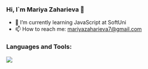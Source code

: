 ### Hi, I`m Mariya Zaharieva 👋

- 🌱 I’m currently learning JavaScript at SoftUni
- 📫 How to reach me: mariyazaharieva7@gmail.com



### Languages and Tools:

  <a href="https://skillicons.dev">
    <img src="https://skillicons.dev/icons?i=angular,bootstrap,css,express,firebase,html,js,mongodb,nodejs,postman,ts,vscode,tailwind" />
  </a>







<!--
**mariyaZaharieva951/mariyaZaharieva951** is a ✨ _special_ ✨ repository because its `README.md` (this file) appears on your GitHub profile.

Here are some ideas to get you started:

- 🔭 I’m currently working on ...
- 🌱 I’m currently learning ...
- 👯 I’m looking to collaborate on ...
- 🤔 I’m looking for help with ...
- 💬 Ask me about ...
- 📫 How to reach me: ...
- 😄 Pronouns: ...
- ⚡ Fun fact: ...
-->
